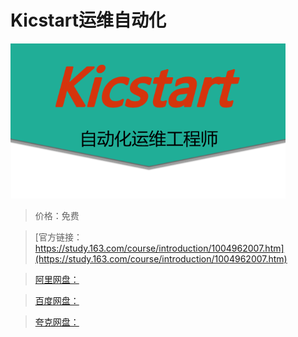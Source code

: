 # Kicstart运维自动化

![img](../../../assets/study163/free/7E7AF21239FB3B4EDC45D09F429792AB.png)

> 价格：免费

> [官方链接：https://study.163.com/course/introduction/1004962007.htm](https://study.163.com/course/introduction/1004962007.htm)

> [阿里网盘：]()

> [百度网盘：]()

> [夸克网盘：]()
